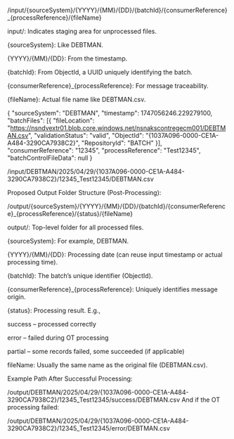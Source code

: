 /input/{sourceSystem}/{YYYY}/{MM}/{DD}/{batchId}/{consumerReference}_{processReference}/{fileName}

input/: Indicates staging area for unprocessed files.

{sourceSystem}: Like DEBTMAN.

{YYYY}/{MM}/{DD}: From the timestamp.

{batchId}: From ObjectId, a UUID uniquely identifying the batch.

{consumerReference}_{processReference}: For message traceability.

{fileName}: Actual file name like DEBTMAN.csv.

{
  "sourceSystem": "DEBTMAN",
  "timestamp": 1747056246.229279100,
  "batchFiles": [{
    "fileLocation": "https://nsndvextr01.blob.core.windows.net/nsnakscontregecm001/DEBTMAN.csv",
    "validationStatus": "valid",
    "ObjectId": "{1037A096-0000-CE1A-A484-3290CA7938C2}",
    "RepositoryId": "BATCH"
  }],
  "consumerReference": "12345",
  "processReference": "Test12345",
  "batchControlFileData": null
}

/input/DEBTMAN/2025/04/29/{1037A096-0000-CE1A-A484-3290CA7938C2}/12345_Test12345/DEBTMAN.csv

Proposed Output Folder Structure (Post-Processing):

/output/{sourceSystem}/{YYYY}/{MM}/{DD}/{batchId}/{consumerReference}_{processReference}/{status}/{fileName}

output/: Top-level folder for all processed files.

{sourceSystem}: For example, DEBTMAN.

{YYYY}/{MM}/{DD}: Processing date (can reuse input timestamp or actual processing time).

{batchId}: The batch’s unique identifier (ObjectId).

{consumerReference}_{processReference}: Uniquely identifies message origin.

{status}: Processing result. E.g.,

success – processed correctly

error – failed during OT processing

partial – some records failed, some succeeded (if applicable)

fileName: Usually the same name as the original file (DEBTMAN.csv).

 Example Path After Successful Processing:

/output/DEBTMAN/2025/04/29/{1037A096-0000-CE1A-A484-3290CA7938C2}/12345_Test12345/success/DEBTMAN.csv
And if the OT processing failed:

/output/DEBTMAN/2025/04/29/{1037A096-0000-CE1A-A484-3290CA7938C2}/12345_Test12345/error/DEBTMAN.csv
